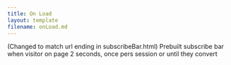 ```yaml
---
title: On Load
layout: template
filename: onLoad.md
--- 
```


<!-- Robs cookie deleter capture code -->
<script>
	
var runDeleteCookie = true;	
	
if(runDeleteCookie){	
	
let COOKIESTODELETE = ["ap3c", "ap3converted", "ap3dm", "ap3sess"];
	
let delete_cookie = function(name) {
    document.cookie = name +'=; Path=/; Expires=Thu, 01 Jan 1970 00:00:01 GMT;';
	console.log("Deleted ", name, "cookie");
};

COOKIESTODELETE.forEach((name) => delete_cookie(name));
	
	runDeleteCookie = false;
	}
	
</script>


<!-- Ortto robert capture code -->
<script>
    window.ap3c = window.ap3c || {};
    var ap3c = window.ap3c;
    ap3c.cmd = ap3c.cmd || [];
    ap3c.cmd.push(function() {
        ap3c.init('YdOVzkqoVlq0G5Pscm9iZXJ0', 'https://testsubdomain.robs2.qa.lulzderp.com/');
        ap3c.track({v: 0});
    });
    ap3c.activity = function(act) { ap3c.act = (ap3c.act || []); ap3c.act.push(act); };
    var s, t; s = document.createElement('script'); s.type = 'text/javascript'; s.src = "https://testsubdomain.robs2.qa.lulzderp.com/app.js";
    t = document.getElementsByTagName('script')[0]; t.parentNode.insertBefore(s, t);
</script>


(Changed to match url ending in subscribeBar.html)
Prebuilt subscribe bar when visitor on page 2 seconds, once pers session or until they convert

